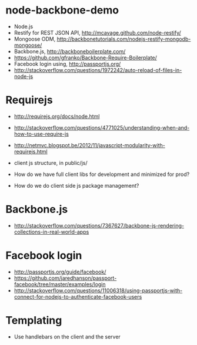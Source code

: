 node-backbone-demo
==================

- Node.js
- Restify for REST JSON API, http://mcavage.github.com/node-restify/
- Mongoose ODM, http://backbonetutorials.com/nodejs-restify-mongodb-mongoose/
- Backbone.js, http://backboneboilerplate.com/
- https://github.com/gfranko/Backbone-Require-Boilerplate/
- Facebook login using, http://passportjs.org/
- http://stackoverflow.com/questions/1972242/auto-reload-of-files-in-node-js

# Requirejs
- http://requirejs.org/docs/node.html
- http://stackoverflow.com/questions/4771025/understanding-when-and-how-to-use-require-js
- http://netmvc.blogspot.be/2012/11/javascript-modularity-with-requirejs.html

- client js structure, in public/js/
- How do we have full client libs for development and minimized for prod?
- How do we do client side js package management?

# Backbone.js
- http://stackoverflow.com/questions/7367627/backbone-js-rendering-collections-in-real-world-apps

# Facebook login
- http://passportjs.org/guide/facebook/
- https://github.com/jaredhanson/passport-facebook/tree/master/examples/login
- http://stackoverflow.com/questions/11006318/using-passportjs-with-connect-for-nodejs-to-authenticate-facebook-users

# Templating
- Use handlebars on the client and the server